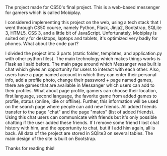 The project made for CS50's final project.
This is a web-based messenger for gamers which is called Mobiplay.

I considered implementing this project on the web, using a tech stack that I went through CS50 course, namely Python, Flask, Jinja2, Bootstrap, SQLite 3, HTML5, CSS 3, and a little bit of JavaScript. Unfortunately, Mobiplay is suited only for desktops, laptops and tablets, it's optimized very badly for phones. What about the code part?

I divided the project into 3 parts (static folder, templates, and application.py with other python files). The main technology which makes things works is Flask as I said before. The main page around which Messanger was built is chat which gives an opportunity for users to interact with each other. Also, users have a page named account in which they can enter their personal info, add a profile photo, change their password + page named games, there are games that are available in Messanger which users can add to their profiles. What about page profile, gamers can choose their location, first language, second language, the favorite game from added games to profile, status (online, idle or offline). Further, this information will be used on the search page where people can add new friends. All added friends transfer to the page "chat" and the page "mates" (list of added friends). Using this chat users can communicate with friends but it's only possible chatting if the user added these friends. If I remove some friend I lost chat history with him, and the opportunity to chat, but if I add him again, all is back. All data of the project are stored in SQlite3 on several tables. The main design of the site is built on Bootstrap.

Thanks for reading this!



